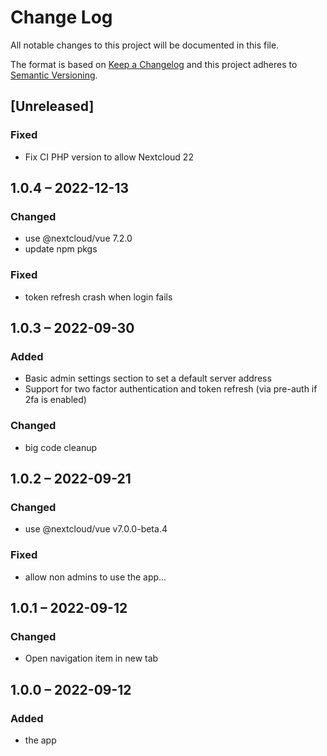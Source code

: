 # Change Log
All notable changes to this project will be documented in this file.

The format is based on [Keep a Changelog](http://keepachangelog.com/)
and this project adheres to [Semantic Versioning](http://semver.org/).

## [Unreleased]
### Fixed
- Fix CI PHP version to allow Nextcloud 22

## 1.0.4 – 2022-12-13
### Changed
- use @nextcloud/vue 7.2.0
- update npm pkgs

### Fixed
- token refresh crash when login fails

## 1.0.3 – 2022-09-30
### Added
- Basic admin settings section to set a default server address
- Support for two factor authentication and token refresh (via pre-auth if 2fa is enabled)

### Changed
- big code cleanup

## 1.0.2 – 2022-09-21
### Changed
- use @nextcloud/vue v7.0.0-beta.4

### Fixed
- allow non admins to use the app...

## 1.0.1 – 2022-09-12
### Changed
- Open navigation item in new tab

## 1.0.0 – 2022-09-12
### Added
* the app

